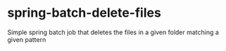 # spring-batch-delete-files
Simple spring batch job that deletes the files in a given folder matching a given pattern

